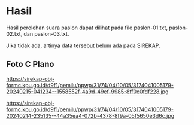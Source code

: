 # Hasil

Hasil perolehan suara paslon dapat dilihat pada file paslon-01.txt, paslon-02.txt, dan paslon-03.txt.

Jika tidak ada, artinya data tersebut belum ada pada SIREKAP.

## Foto C Plano

https://sirekap-obj-formc.kpu.go.id/d9f1/pemilu/ppwp/31/74/04/10/05/3174041005179-20240215-041234--1558552f-4a9d-49ef-9985-8ff0c0fdf228.jpg

https://sirekap-obj-formc.kpu.go.id/d9f1/pemilu/ppwp/31/74/04/10/05/3174041005179-20240214-235135--44a35ea4-072b-4378-8f9a-05f5650e3d6c.jpg
